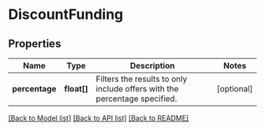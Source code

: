 # DiscountFunding

## Properties
Name | Type | Description | Notes
------------ | ------------- | ------------- | -------------
**percentage** | **float[]** | Filters the results to only include offers with the percentage specified. | [optional] 

[[Back to Model list]](../README.md#documentation-for-models) [[Back to API list]](../README.md#documentation-for-api-endpoints) [[Back to README]](../README.md)


